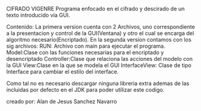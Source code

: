 CIFRADO VIGENRE
Programa enfocado en el cifrado y descirado de un texto introducido via GUI.

Contenido:
La primera version cuenta con 2 Archivos, uno correspondiente a la presentacion y control de la GUI(Ventana) y otro el cual se encarga del algoritmo necesario(Encriptado).
En la segunda version contamos con los sig archivos:
RUN: Archivo con main para ejecutar el programa.
Model:Clase con las funciones necesarias para el encriptado y desencriptado
Controller:Clase que relaciona las acciones del modelo con la GUI
View:Clase en la que se modela el GUI
InterfaceView: Clase de tipo Interface para cambiar el estilo del interface.

Como tal no es necesario descargar ninguna libreria extra ademas de las incluidas por defecto en el JDK para poder utilizar este codigo.

creado por: Alan de Jesus Sanchez Navarro
